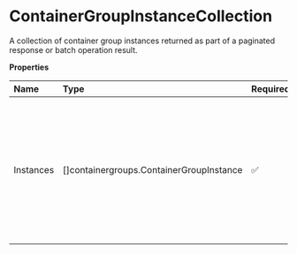 # ContainerGroupInstanceCollection

A collection of container group instances returned as part of a paginated response or batch operation result.

**Properties**

| Name      | Type                                     | Required | Description                                                                                                                               |
| :-------- | :--------------------------------------- | :------- | :---------------------------------------------------------------------------------------------------------------------------------------- |
| Instances | []containergroups.ContainerGroupInstance | ✅       | An array of container group instances, each representing a deployed container group with its current state and configuration information. |
